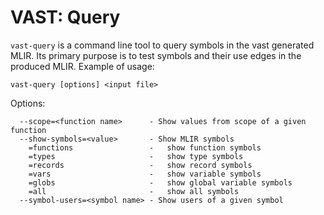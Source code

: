 # VAST: Query

`vast-query` is a command line tool to query symbols in the vast generated MLIR. Its primary purpose is to test symbols and their use edges in the produced MLIR. Example of usage:

```
vast-query [options] <input file>
```

Options:

```
  --scope=<function name>      - Show values from scope of a given function
  --show-symbols=<value>       - Show MLIR symbols
    =functions                 -   show function symbols
    =types                     -   show type symbols
    =records                   -   show record symbols
    =vars                      -   show variable symbols
    =globs                     -   show global variable symbols
    =all                       -   show all symbols
  --symbol-users=<symbol name> - Show users of a given symbol
```
